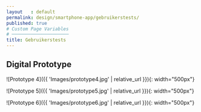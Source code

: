 ```yaml
---
layout   : default
permalink: design/smartphone-app/gebruikerstests/
published: true
# Custom Page Variables
# ─────────────────────
title: Gebruikerstests
---
```


## Digital Prototype

![Prototype 4]({{ 'Images/prototype4.jpg' | relative_url }}){: width="500px"}

![Prototype 5]({{ 'Images/prototype5.jpg' | relative_url }}){: width="500px"}

![Prototype 6]({{ 'Images/prototype6.jpg' | relative_url }}){: width="500px"}